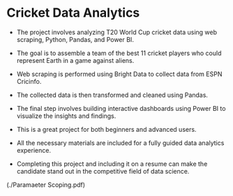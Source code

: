 
# Cricket Data Analytics

- The project involves analyzing T20 World Cup cricket data using web scraping, Python, Pandas, and Power BI.

- The goal is to assemble a team of the best 11 cricket players who could represent Earth in a game against aliens.

- Web scraping is performed using Bright Data to collect data from ESPN Cricinfo.

- The collected data is then transformed and cleaned using Pandas.

- The final step involves building interactive dashboards using Power BI to visualize the insights and findings.

- This is a great project for both beginners and advanced users.

- All the necessary materials are included for a fully guided data analytics experience.

- Completing this project and including it on a resume can make the candidate stand out in the competitive field of data science.



(./Paramaeter Scoping.pdf)

